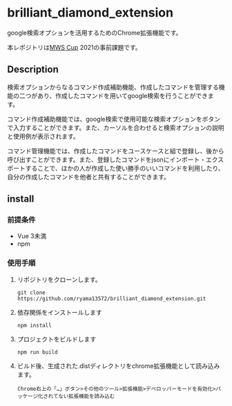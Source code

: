 # brilliant_diamond_extension

google検索オプションを活用するためのChrome拡張機能です。

本レポジトリは[MWS Cup](https://www.iwsec.org/mws/mwscup.html) 2021の事前課題です。

## Description

  検索オプションからなるコマンド作成補助機能、作成したコマンドを管理する機能の二つがあり、作成したコマンドを用いてgoogle検索を行うことができます。

  コマンド作成補助機能では、google検索で使用可能な検索オプションをボタンで入力することができます。また、カーソルを合わせると検索オプションの説明と使用例が表示されます。

  コマンド管理機能では、作成したコマンドをユースケースと組で登録し、後から呼び出すことができます。また、登録したコマンドをjsonにインポート・エクスポートすることで、ほかの人が作成した使い勝手のいいコマンドを利用したり、自分の作成したコマンドを他者と共有することができます。

<!-- できたらここにgifのデモを入れる -->

## install

### 前提条件

- Vue 3未満
- npm

### 使用手順

1. リポジトリをクローンします。

   ```
   git clone https://github.com/ryama13572/brilliant_diamond_extension.git
   ```

2. 依存関係をインストールします

   ```
   npm install
   ```

3. プロジェクトをビルドします

   ```
   npm run build
   ```

4. ビルド後、生成された.distディレクトリをchrome拡張機能として読み込みます。

   ```
   Chrome右上の「…」ボタン>その他のツール>拡張機能>デベロッパーモードを有効化>パッケージ化されてない拡張機能を読み込む
   ```

   

